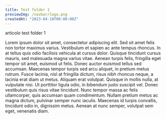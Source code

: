 ```yaml
---
title: Test folder 1
previewImg: /navbar/logo.png
createdAt: "2023-04-10T00:00:00Z"
---
```

articolo test folder 1
<!--more-->
Lorem ipsum dolor sit amet, consectetur adipiscing elit. Sed sit amet felis non tortor maximus varius. Vestibulum et sapien ac ante tempus rhoncus. In at tellus quis odio facilisis vehicula at cursus dolor. Quisque tincidunt cursus mauris, sed malesuada magna varius vitae. Aenean turpis felis, fringilla eget tempor sit amet, euismod ut felis. Donec auctor euismod tellus sed accumsan. Maecenas tempor turpis sed arcu aliquet, in pretium metus rutrum. Fusce lacinia, nisl at fringilla dictum, risus nibh rhoncus neque, a lacinia erat diam ut metus. Aliquam erat volutpat. Quisque in mollis nulla, at vulputate nisi. Ut porttitor ligula odio, in bibendum justo suscipit vel. Donec vestibulum quis risus vitae tincidunt. Nunc tempor massa ac felis ullamcorper, quis accumsan quam condimentum. Nullam pretium metus ac magna dictum, pulvinar semper nunc iaculis. Maecenas id turpis convallis, tincidunt odio in, dignissim metus. Aenean at nunc semper, volutpat sem eget, venenatis diam.